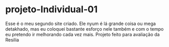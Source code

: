 # projeto-Individual-01
Esse é o meu segundo site criado. Ele nyum é lá grande coisa ou mega detakhado, mas eu coloquei bastante esforço nele também e com o tempo eu pretendo ir melhorando cada vez mais.
Projeto feito para avaliação da Resilia
